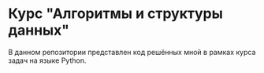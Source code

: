 # Курс "Алгоритмы и структуры данных"
В данном репозитории представлен код решённых мной в рамках курса задач на языке Python. 
